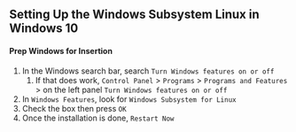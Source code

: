## Setting Up the Windows Subsystem Linux in Windows 10

#### Prep Windows for Insertion

1. In the Windows search bar, search `Turn Windows features on or off`
   1. If that does work, `Control Panel` > `Programs` > `Programs and Features` > on the left panel `Turn Windows features on or off`
2. In `Windows Features`, look for `Windows Subsystem for Linux`
3. Check the box then press `OK`
4. Once the installation is done, `Restart Now`

<!-- #### Installing Ubuntu

1. Once the PC has been restarted, in -->
